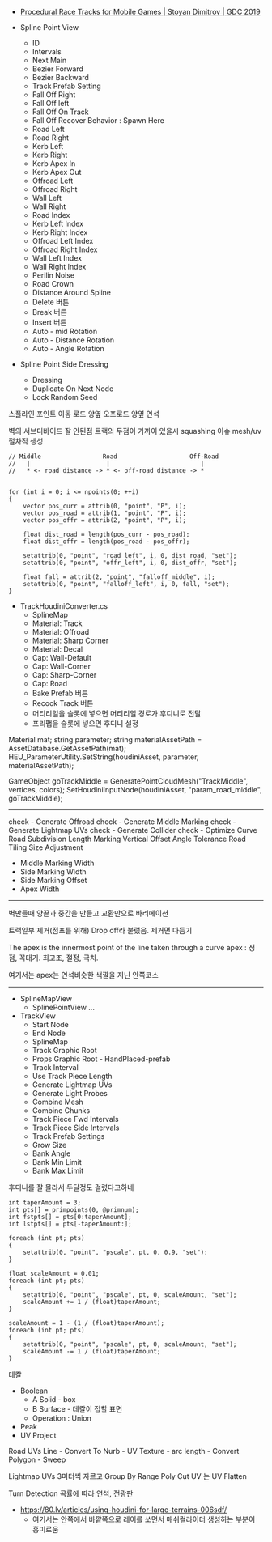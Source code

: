 
- [Procedural Race Tracks for Mobile Games | Stoyan Dimitrov | GDC 2019](https://www.youtube.com/watch?v=1qjRWmqbzp8)

- Spline Point View
  - ID
  - Intervals
  - Next Main
  - Bezier Forward
  - Bezier Backward
  - Track Prefab Setting
  - Fall Off Right
  - Fall Off left
  - Fall Off On Track
  - Fall Off Recover Behavior : Spawn Here
  - Road Left
  - Road Right
  - Kerb Left
  - Kerb Right
  - Kerb Apex In
  - Kerb Apex Out
  - Offroad Left
  - Offroad Right
  - Wall Left
  - Wall Right
  - Road Index
  - Kerb Left Index
  - Kerb Right Index
  - Offroad Left Index
  - Offroad Right Index
  - Wall Left Index
  - Wall Right Index
  - Perilin Noise
  - Road Crown
  - Distance Around Spline
  - Delete 버튼
  - Break 버튼
  - Insert 버튼
  - Auto - mid Rotation
  - Auto - Distance Rotation
  - Auto - Angle Rotation
- Spline Point Side Dressing
  - Dressing
  - Duplicate On Next Node
  - Lock Random Seed


스플라인 포인트 이동
로드 양옆
오프로드 양옆
연석


벽의 서브디바이드 잘 안된점
트랙의 두점이 가까이 있을시 squashing 이슈 mesh/uv 절차적 생성


``` vex
// Middle                 Road                    Off-Road
//   |                     |                         |
//   * <- road distance -> * <- off-road distance -> *


for (int i = 0; i <= npoints(0; ++i)
{
    vector pos_curr = attrib(0, "point", "P", i);
    vector pos_road = attrib(1, "point", "P", i);
    vector pos_offr = attrib(2, "point", "P", i);

    float dist_road = length(pos_curr - pos_road);
    float dist_offr = length(pos_road - pos_offr);

    setattrib(0, "point", "road_left", i, 0, dist_road, "set");
    setattrib(0, "point", "offr_left", i, 0, dist_offr, "set");

    float fall = attrib(2, "point", "falloff_middle", i);
    setattrib(0, "point", "falloff_left", i, 0, fall, "set");
}
```


- TrackHoudiniConverter.cs
  - SplineMap
  - Material: Track
  - Material: Offroad
  - Material: Sharp Corner
  - Material: Decal
  - Cap: Wall-Default
  - Cap: Wall-Corner
  - Cap: Sharp-Corner
  - Cap: Road
  - Bake Prefab 버튼
  - Recook Track 버튼
  - 머티리얼을 슬롯에 넣으면 머티리얼 경로가 후디니로 전달
  - 프리팹을 슬롯에 넣으면 후디니 설정


Material mat;
string parameter;
string materialAssetPath = AssetDatabase.GetAssetPath(mat);
HEU_ParameterUtility.SetString(houdiniAsset, parameter, materialAssetPath);

GameObject goTrackMiddle = GeneratePointCloudMesh("TrackMiddle", vertices, colors);
SetHoudiniInputNode(houdiniAsset, "param_road_middle", goTrackMiddle);


---

check - Generate Offroad
check - Generate Middle Marking
check - Generate Lightmap UVs
check - Generate Collider
check - Optimize Curve
Road Subdivision Length
Marking Vertical Offset
Angle Tolerance
Road Tiling
Size Adjustment
 - Middle Marking Width
 - Side Marking Width
 - Side Marking Offset
 - Apex Width

---

벽만들때 양끝과 중간을 만들고 교환만으로 바리에이션


트랙일부 제거(점프를 위해) Drop off라 불렀음. 제거면 다듬기

The apex is the innermost point of the line taken through a curve
apex :  정점, 꼭대기. 최고조, 절정, 극치.

여기서는 apex는 연석비슷한 색깔을 지닌 안쪽코스

---

- SplineMapView
  - SplinePointView ...
- TrackView
  - Start Node
  - End Node
  - SplineMap
  - Track Graphic Root
  - Props Graphic Root - HandPlaced-prefab
  - Track Interval
  - Use Track Piece Length
  - Generate Lightmap UVs
  - Generate Light Probes
  - Combine Mesh
  - Combine Chunks
  - Track Piece Fwd Intervals
  - Track Piece Side Intervals
  - Track Prefab Settings
  - Grow Size
  - Bank Angle
  - Bank Min Limit
  - Bank Max Limit


후디니를 잘 몰라서 두달정도 걸렸다고하네

``` vex
int taperAmount = 3;
int pts[] = primpoints(0, @primnum);
int fstpts[] = pts[0:taperAmount];
int lstpts[] = pts[-taperAmount:];

foreach (int pt; pts)
{
    setattrib(0, "point", "pscale", pt, 0, 0.9, "set");
}

float scaleAmount = 0.01;
foreach (int pt; pts)
{
    setattrib(0, "point", "pscale", pt, 0, scaleAmount, "set");
    scaleAmount += 1 / (float)taperAmount;
}

scaleAmount = 1 - (1 / (float)taperAmount);
foreach (int pt; pts)
{
    setattrib(0, "point", "pscale", pt, 0, scaleAmount, "set");
    scaleAmount -= 1 / (float)taperAmount;
}
```


데칼
- Boolean
  - A Solid - box
  - B Surface - 데칼이 접할 표면
  - Operation : Union
- Peak
- UV Project


Road UVs
Line - Convert To Nurb - UV Texture - arc length  - Convert Polygon - Sweep


Lightmap UVs
3미터씩 자르고
Group By Range
Poly Cut
UV 는 UV Flatten


Turn Detection
곡률에 따라 연석, 전광판

- https://80.lv/articles/using-houdini-for-large-terrains-006sdf/
  - 여기서는 안쪽에서 바깥쪽으로 레이를 쏘면서 매쉬컬라이더 생성하는 부분이 흥미로움
